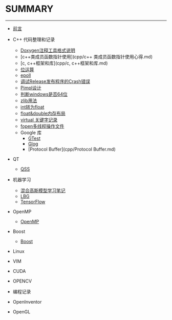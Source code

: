 # SUMMARY
---
* [前言](README.md)

* C++ 代码整理和记录
	* [Doxygen注释工具格式说明](cpp/Doxygen.md)
	* [c++类成员函数指针使用](cpp/c++ 类成员函数指针使用心得.md)
	* [c, c++框架和库](cpp/c, c++框架和库.md)
	* [位运算](cpp/位运算.md)
	* [epoll](cpp/Book5.md)
	* [调试Release发布程序的Crash错误](cpp/Book6.md)
	* [Pimpl设计](cpp/Book7.md)
	* [判断windows是否64位](cpp/Book8.md)
	* [zlib用法](cpp/zlib用法.md)
	* [int转为float](cpp/Book10.md)
	* [float&double内存布局](cpp/Book11.md)
	* [virtual 关键字记录](cpp/Book12.md)
	* [fopen多线程操作文件](cpp/Book13.md)
	* Google 库
		* [GTest](cpp/BookG1.md)
		* [Glog](cpp/BookG2.md)
		* [Protocol Buffer](cpp/Protocol Buffer.md)
* QT
	* [QSS](qt/qt.md)

* 机器学习
	* [混合高斯模型学习笔记](ml/Book1.md)
	* [LBG](ml/Book2.md)
	* [TensorFlow](TensorFlow/TensorFlow.md)

* OpenMP
	* [OpenMP](OpenMP/OpenMP.md)

* Boost
	* [Boost](Boost/Boost.md)

* Linux

* VIM

* CUDA

* OPENCV

* 编程记录

* OpenInventor

* OpenGL
